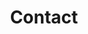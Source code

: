 ---
layout: child_layout/contact
title: Contact
permalink: /contact/
hero: /assets/img/content/hero/hero-2.jpg
---